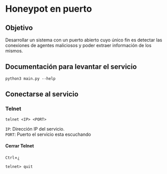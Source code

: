 # Honeypot en puerto
## Objetivo
Desarrollar un sistema con un puerto abierto cuyo único fin es detectar las conexiones de agentes maliciosos y poder extraer información de los mismos.

## Documentación para levantar el servicio
```
python3 main.py --help
```

## Conectarse al servicio
### Telnet
```
telnet <IP> <PORT>
```
`IP`: Dirección IP del servicio.  
`PORT`: Puerto el servicio esta escuchando
#### Cerrar Telnet
`Ctrl`+`¿`
```
telnet> quit
```